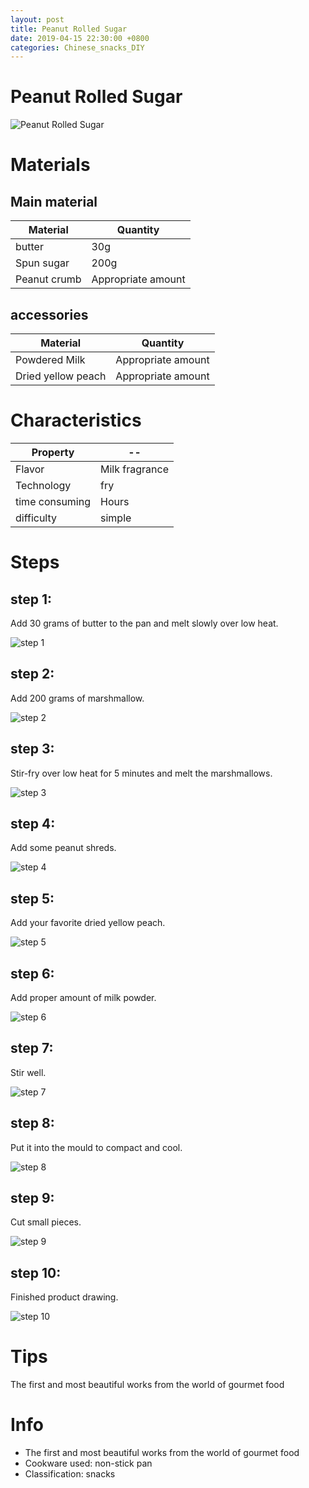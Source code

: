 ```yaml
---
layout: post
title: Peanut Rolled Sugar
date: 2019-04-15 22:30:00 +0800
categories: Chinese_snacks_DIY
---
```


# Peanut Rolled Sugar

![Peanut Rolled Sugar]({{site.baseurl}}/img/403846/403846.jpg)

# Materials


## Main material

Material|Quantity
--|--
butter|30g
Spun sugar|200g
Peanut crumb|Appropriate amount

## accessories

Material|Quantity
--|--
Powdered Milk|Appropriate amount
Dried yellow peach|Appropriate amount

# Characteristics

Property|--
--|--
Flavor|Milk fragrance
Technology|fry
time consuming|Hours
difficulty|simple

# Steps

## step 1:

Add 30 grams of butter to the pan and melt slowly over low heat.

![step 1]({{site.baseurl}}/img/403846/1.jpg)

## step 2:

Add 200 grams of marshmallow.

![step 2]({{site.baseurl}}/img/403846/2.jpg)

## step 3:

Stir-fry over low heat for 5 minutes and melt the marshmallows.

![step 3]({{site.baseurl}}/img/403846/3.jpg)

## step 4:

Add some peanut shreds.

![step 4]({{site.baseurl}}/img/403846/4.jpg)

## step 5:

Add your favorite dried yellow peach.

![step 5]({{site.baseurl}}/img/403846/5.jpg)

## step 6:

Add proper amount of milk powder.

![step 6]({{site.baseurl}}/img/403846/6.jpg)

## step 7:

Stir well.

![step 7]({{site.baseurl}}/img/403846/7.jpg)

## step 8:

Put it into the mould to compact and cool.

![step 8]({{site.baseurl}}/img/403846/8.jpg)

## step 9:

Cut small pieces.

![step 9]({{site.baseurl}}/img/403846/9.jpg)

## step 10:

Finished product drawing.

![step 10]({{site.baseurl}}/img/403846/10.jpg)

# Tips

The first and most beautiful works from the world of gourmet food

# Info

- The first and most beautiful works from the world of gourmet food
- Cookware used: non-stick pan
- Classification: snacks